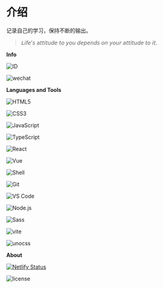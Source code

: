 # 介绍

记录自己的学习，保持不断的输出。

> 𝘓𝘪𝘧𝘦’𝘴 𝘢𝘵𝘵𝘪𝘵𝘶𝘥𝘦 𝘵𝘰 𝘺𝘰𝘶 𝘥𝘦𝘱𝘦𝘯𝘥𝘴 𝘰𝘯 𝘺𝘰𝘶𝘳 𝘢𝘵𝘵𝘪𝘵𝘶𝘥𝘦 𝘵𝘰 𝘪𝘵.

<b>Info</b>

![ID](https://img.shields.io/badge/🆔-Chi's/Carina957-%23323031?style=flat&labelColor=323031)

![wechat](https://img.shields.io/badge/-CHIS___xx-%23323031?style=flat&logo=wechat)

<b>Languages and Tools</b>

![HTML5](https://img.shields.io/badge/-HTML5-%23E34C26?style=flat&logo=html5&logoColor=ffffff)

![CSS3](https://img.shields.io/badge/-CSS3-%23197CBE?style=flat&logo=css3)

![JavaScript](https://img.shields.io/badge/-JavaScript-%23FFEE58?style=flat&logo=javascript&logoColor=fff)

![TypeScript](https://img.shields.io/badge/-TypeScript-%235da6ee?style=flat&logo=typescript&logoColor=ffffff)

![React](https://img.shields.io/badge/-React-%2320232A?logoColor=61DAFB&style=flat&logo=react)

![Vue](https://img.shields.io/badge/-vue-%23caecdd?style=flat&logo=vue.js)

![Shell](https://img.shields.io/badge/-Shell-%2389E051?style=flat&logo=powershell&logoColor=ffffff)

![Git](https://img.shields.io/badge/-Git-%23ED5A47?style=flat&logo=git&logoColor=%23ffffff)

![VS Code](https://img.shields.io/badge/-VSCode-%230066B8?style=flat&logo=visual-studio-code)

![Node.js](https://img.shields.io/badge/-Node.js-%23579050?style=flat&logo=node.js&logoColor=ffffff)

![Sass](https://img.shields.io/badge/-Sass-%23CB6498?style=flat&logo=sass&logoColor=ffffff)

![vite](https://img.shields.io/badge/-Vite-%23bcc0ff?style=flat&logo=vite)

![unocss](https://img.shields.io/badge/-Unocss-%23ccc?style=flat&logo=unocss&cacheSeconds=3600)

<b>About</b>

[![Netlify Status](https://api.netlify.com/api/v1/badges/9de6bd17-76f8-4fac-864b-23fbda42ad4b/deploy-status)](https://app.netlify.com/sites/chis-blog/deploys)

![license](https://img.shields.io/badge/license-MIT-green)
